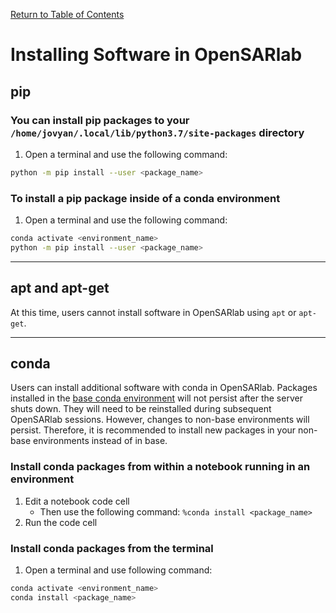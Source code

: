 [Return to Table of Contents](../user.md)

# Installing Software in OpenSARlab

## pip
### You can install pip packages to your `/home/jovyan/.local/lib/python3.7/site-packages` directory
1. Open a terminal and use the following command:

```bash
python -m pip install --user <package_name>
```
    
### To install a pip package inside of a conda environment
1. Open a terminal and use the following command:

```bash
conda activate <environment_name>
python -m pip install --user <package_name>
```  

--- 

## apt and apt-get
At this time, users cannot install software in OpenSARlab using `apt` or `apt-get`.

---

## conda

Users can install additional software with conda in OpenSARlab. 
Packages installed in the [base conda environment](https://conda.io/projects/conda/en/latest/user-guide/getting-started.html#managing-envs) will not persist after the server shuts down. They will need to be reinstalled during subsequent OpenSARlab sessions. However, changes to non-base environments will persist. Therefore, it is recommended to install new packages in your non-base environments instead of in base. 

### Install conda packages from within a notebook running in an environment
1. Edit a notebook code cell
    - Then use the following command: `%conda install <package_name>`
1. Run the code cell

### Install conda packages from the terminal
1. Open a terminal and use following command:

```bash
conda activate <environment_name>
conda install <package_name>
```